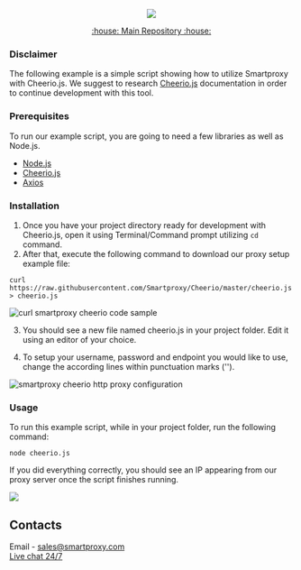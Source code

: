<p align="center">
<a href="https://dashboard.smartproxy.com/?page=residential-proxies&utm_source=socialorganic&utm_medium=social&utm_campaign=resi_trial_GITHUB"><img src="https://i.imgur.com/opsHIEZ.png"</a>
</p>
<p align="center">
    <a href="https://github.com/Smartproxy/Smartproxy"> :house: Main Repository :house: </a>
</p>

### Disclaimer

The following example is a simple script showing how to utilize Smartproxy with Cheerio.js.
We suggest to research [Cheerio.js](https://cheerio.js.org/) documentation in order to continue development with this tool.

### Prerequisites

To run our example script, you are going to need a few libraries as well as Node.js.

* [Node.js](https://nodejs.org/en/download/)
* [Cheerio.js](https://cheerio.js.org/)
* [Axios](https://axios-http.com)

### Installation

1. Once you have your project directory ready for development with Cheerio.js, open it using Terminal/Command prompt utilizing `cd` command.
2. After that, execute the following command to download our proxy setup example file:

`curl https://raw.githubusercontent.com/Smartproxy/Cheerio/master/cheerio.js > cheerio.js`

<img src="https://i.imgur.com/hsJGFA6.png" alt="curl smartproxy cheerio code sample">

3. You should see a new file named cheerio.js in your project folder. Edit it using an editor of your choice.

4. To setup your username, password and endpoint you would like to use, change the according lines within punctuation marks ('').

<img src="https://i.imgur.com/mCksWWi.png" alt="smartproxy cheerio http proxy configuration">

### Usage

To run this example script, while in your project folder, run the following command:

`node cheerio.js`

If you did everything correctly, you should see an IP appearing from our proxy server once the script finishes running.

<img src="https://i.imgur.com/QoCXHK6.png">

## Contacts
Email - sales@smartproxy.com
<br><a href="https://smartproxy.com">Live chat 24/7</a>
